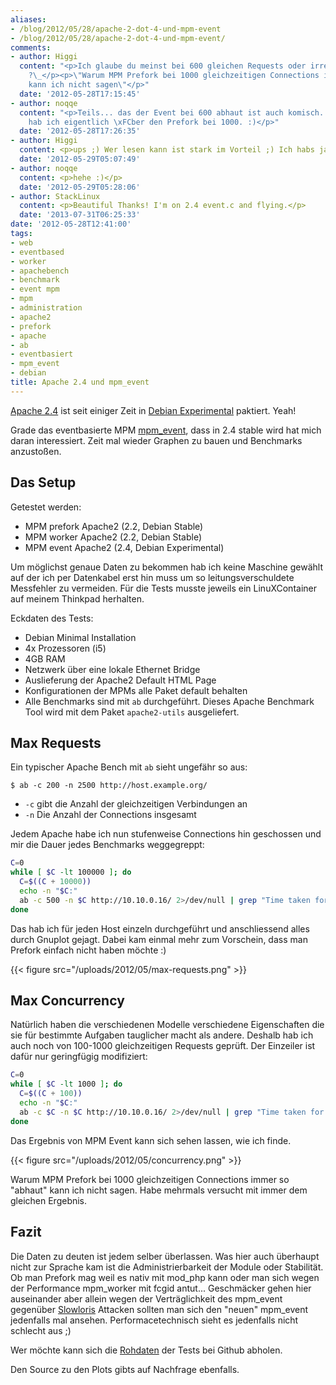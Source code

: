 ```yaml
---
aliases:
- /blog/2012/05/28/apache-2-dot-4-und-mpm-event
- /blog/2012/05/28/apache-2-dot-4-und-mpm-event/
comments:
- author: Higgi
  content: "<p>Ich glaube du meinst bei 600 gleichen Requests oder irre ich mich da
    ?\_</p><p>\"Warum MPM Prefork bei 1000 gleichzeitigen Connections immer so \u201Cabhaut\u201D
    kann ich nicht sagen\"</p>"
  date: '2012-05-28T17:15:45'
- author: noqqe
  content: "<p>Teils... das der Event bei 600 abhaut ist auch komisch... aber geschrieben
    hab ich eigentlich \xFCber den Prefork bei 1000. :)</p>"
  date: '2012-05-28T17:26:35'
- author: Higgi
  content: <p>ups ;) Wer lesen kann ist stark im Vorteil ;) Ich habs ja sogar zitiert.</p>
  date: '2012-05-29T05:07:49'
- author: noqqe
  content: <p>hehe :)</p>
  date: '2012-05-29T05:28:06'
- author: StackLinux
  content: <p>Beautiful Thanks! I'm on 2.4 event.c and flying.</p>
  date: '2013-07-31T06:25:33'
date: '2012-05-28T12:41:00'
tags:
- web
- eventbased
- worker
- apachebench
- benchmark
- event mpm
- mpm
- administration
- apache2
- prefork
- apache
- ab
- eventbasiert
- mpm_event
- debian
title: Apache 2.4 und mpm_event
---
```


[Apache 2.4](http://httpd.apache.org/docs/2.4/) ist seit einiger Zeit in
[Debian Experimental](http://www.debian.org/releases/experimental/)
paktiert. Yeah!

Grade das eventbasierte MPM
[mpm_event](http://httpd.apache.org/docs/2.4/mod/event.html), dass in 2.4
stable wird hat mich daran interessiert. Zeit mal wieder Graphen zu bauen
und Benchmarks anzustoßen.

## Das Setup

Getestet werden:

* MPM prefork Apache2 (2.2, Debian Stable)
* MPM worker Apache2 (2.2, Debian Stable)
* MPM event Apache2 (2.4, Debian Experimental)

Um möglichst genaue Daten zu bekommen hab ich keine Maschine gewählt auf der
ich per Datenkabel erst hin muss um so leitungsverschuldete Messfehler zu
vermeiden. Für die Tests musste jeweils ein LinuXContainer auf meinem Thinkpad
herhalten.

Eckdaten des Tests:

* Debian Minimal Installation
* 4x Prozessoren (i5)
* 4GB RAM
* Netzwerk über eine lokale Ethernet Bridge
* Auslieferung der Apache2 Default HTML Page
* Konfigurationen der MPMs alle Paket default behalten
* Alle Benchmarks sind mit `ab` durchgeführt. Dieses Apache Benchmark Tool wird
mit dem Paket `apache2-utils` ausgeliefert.

## Max Requests

Ein typischer Apache Bench mit `ab` sieht ungefähr so aus:

```
$ ab -c 200 -n 2500 http://host.example.org/
```

* `-c` gibt die Anzahl der gleichzeitigen Verbindungen an
* `-n` Die Anzahl der Connections insgesamt

Jedem Apache habe ich nun stufenweise Connections hin geschossen
und mir die Dauer jedes Benchmarks weggegreppt:

``` bash
C=0
while [ $C -lt 100000 ]; do
  C=$((C + 10000))
  echo -n "$C:"
  ab -c 500 -n $C http://10.10.0.16/ 2>/dev/null | grep "Time taken for tests:" | awk '{print $5}'
done
```

Das hab ich für jeden Host einzeln durchgeführt und anschliessend alles durch
Gnuplot gejagt. Dabei kam einmal mehr zum Vorschein, dass man Prefork einfach
nicht haben möchte :)

{{< figure src="/uploads/2012/05/max-requests.png" >}}

## Max Concurrency

Natürlich haben die verschiedenen Modelle verschiedene Eigenschaften die
sie für bestimmte Aufgaben tauglicher macht als andere. Deshalb hab ich auch noch
von 100-1000 gleichzeitigen Requests geprüft. Der Einzeiler ist dafür nur
geringfügig modifiziert:

``` bash
C=0
while [ $C -lt 1000 ]; do
  C=$((C + 100))
  echo -n "$C:"
  ab -c $C -n $C http://10.10.0.16/ 2>/dev/null | grep "Time taken for tests:" | awk '{print $5}'
done
```

Das Ergebnis von MPM Event kann sich sehen lassen, wie ich finde.

{{< figure src="/uploads/2012/05/concurrency.png" >}}

Warum MPM Prefork bei 1000 gleichzeitigen Connections immer so "abhaut" kann ich
nicht sagen. Habe mehrmals versucht mit immer dem gleichen Ergebnis.

## Fazit

Die Daten zu deuten ist jedem selber überlassen. Was hier auch überhaupt nicht
zur Sprache kam ist die Administrierbarkeit der Module oder Stabilität. Ob man
Prefork mag weil es nativ mit mod_php kann oder man sich wegen der Performance
mpm_worker mit fcgid antut... Geschmäcker gehen hier auseinander aber allein
wegen der Verträglichkeit des mpm_event gegenüber
[Slowloris](http://de.wikipedia.org/wiki/Slowloris) Attacken sollten man sich
den "neuen" mpm_event jedenfalls mal ansehen. Performacetechnisch sieht es
jedenfalls nicht schlecht aus ;)

Wer möchte kann sich die [Rohdaten](https://gist.github.com/2764231) der Tests
bei Github abholen.

Den Source zu den Plots gibts auf Nachfrage ebenfalls.
